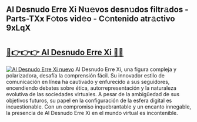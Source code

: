 ## Al Desnudo Erre Xi N𝚞𝚎vos desn𝚞dos filtr𝚊dos - Parts-TXx F𝚘tos vid𝚎o - C𝚘ntenido atr𝚊ctivo 9xLqX

# <h2><a href="http://mb7rwze.tromn.icu/?c=Al+Desnudo+Erre+Xi">🔗👉👉👉 Al Desnudo Erre Xi 🔗🔗</a></h2>

[![Al Desnudo Erre Xi nuevo](https://i.imgur.com/pEAQMta.gif)](http://mb7rwze.tromn.icu/?c=Al+Desnudo+Erre+Xi)
Al Desnudo Erre Xi, una figura compleja y polarizadora, desafía la comprensión fácil. Su innovador estilo de comunicación en línea ha cautivado y enfurecido a sus seguidores, encendiendo debates sobre ética, autorrepresentación y la naturaleza evolutiva de las sociedades virtuales. A pesar de la ambigüedad de sus objetivos futuros, su papel en la configuración de la esfera digital es incuestionable. Con un compromiso inquebrantable y un encanto innegable, la presencia de Al Desnudo Erre Xi en el mundo virtual es incontenible.
